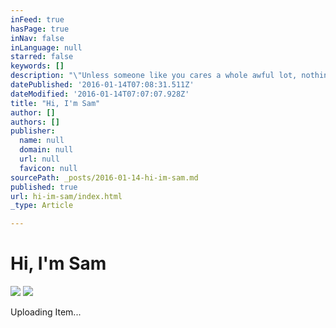 ```yaml
---
inFeed: true
hasPage: true
inNav: false
inLanguage: null
starred: false
keywords: []
description: "\"Unless someone like you cares a whole awful lot, nothing is going to get better. It’s not.\" - Dr. Seuss.\_"
datePublished: '2016-01-14T07:08:31.511Z'
dateModified: '2016-01-14T07:07:07.928Z'
title: "Hi, I'm Sam"
author: []
authors: []
publisher:
  name: null
  domain: null
  url: null
  favicon: null
sourcePath: _posts/2016-01-14-hi-im-sam.md
published: true
url: hi-im-sam/index.html
_type: Article

---
```

# Hi, I'm Sam
![](https://the-grid-user-content.s3-us-west-2.amazonaws.com/d91e35d9-2995-465f-9542-5b73aeb45e15.jpg)
![](https://s3-us-west-2.amazonaws.com/the-grid-img/p/13b1a42de950572ae6a6a85ac57ce2114b77871a.jpg)

Uploading Item...